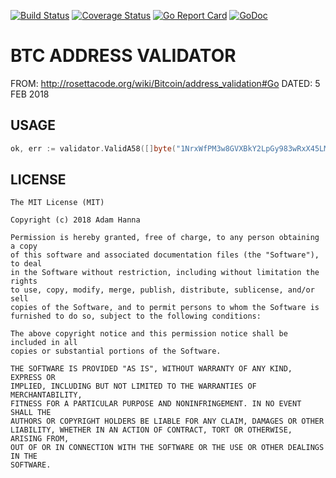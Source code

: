 [![Build Status](https://travis-ci.org/adam-hanna/btc_address_validator.svg?branch=master)](https://travis-ci.org/adam-hanna/btc_address_validator) [![Coverage Status](https://coveralls.io/repos/github/adam-hanna/btc_address_validator/badge.svg?branch=master)](https://coveralls.io/github/adam-hanna/btc_address_validator?branch=master) [![Go Report Card](https://goreportcard.com/badge/github.com/adam-hanna/btc_address_validator)](https://goreportcard.com/report/github.com/adam-hanna/btc_address_validator) [![GoDoc](https://godoc.org/github.com/adam-hanna/jwt-auth/btc_address_validator?status.svg)](https://godoc.org/github.com/adam-hanna/btc_address_validator)

# BTC ADDRESS VALIDATOR

FROM: http://rosettacode.org/wiki/Bitcoin/address_validation#Go
DATED: 5 FEB 2018

## USAGE

~~~ go
ok, err := validator.ValidA58([]byte("1NrxWfPM3w8GVXBkY2LpGy983wRxX45LMc"))
~~~

## LICENSE
~~~
The MIT License (MIT)

Copyright (c) 2018 Adam Hanna

Permission is hereby granted, free of charge, to any person obtaining a copy
of this software and associated documentation files (the "Software"), to deal
in the Software without restriction, including without limitation the rights
to use, copy, modify, merge, publish, distribute, sublicense, and/or sell
copies of the Software, and to permit persons to whom the Software is
furnished to do so, subject to the following conditions:

The above copyright notice and this permission notice shall be included in all
copies or substantial portions of the Software.

THE SOFTWARE IS PROVIDED "AS IS", WITHOUT WARRANTY OF ANY KIND, EXPRESS OR
IMPLIED, INCLUDING BUT NOT LIMITED TO THE WARRANTIES OF MERCHANTABILITY,
FITNESS FOR A PARTICULAR PURPOSE AND NONINFRINGEMENT. IN NO EVENT SHALL THE
AUTHORS OR COPYRIGHT HOLDERS BE LIABLE FOR ANY CLAIM, DAMAGES OR OTHER
LIABILITY, WHETHER IN AN ACTION OF CONTRACT, TORT OR OTHERWISE, ARISING FROM,
OUT OF OR IN CONNECTION WITH THE SOFTWARE OR THE USE OR OTHER DEALINGS IN THE
SOFTWARE.
~~~
